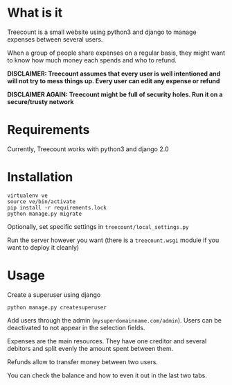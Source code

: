 # What is it

Treecount is a small website using python3 and django to manage expenses between several users.

When a group of people share expenses on a regular basis, they might want to know how much money each spends and who to refund.

**DISCLAIMER: Treecount assumes that every user is well intentioned and will not try to mess things up. Every user can edit any expense or refund**

**DISCLAIMER AGAIN: Treecount might be full of security holes. Run it on a secure/trusty network**

# Requirements

Currently, Treecount works with python3 and django 2.0

# Installation

```
virtualenv ve
source ve/bin/activate
pip install -r requirements.lock
python manage.py migrate
```

Optionally, set specific settings in `treecount/local_settings.py`

Run the server however you want (there is a `treecount.wsgi` module if you want to deploy it cleanly)

# Usage

Create a superuser using django

```
python manage.py createsuperuser
```

Add users through the admin (`mysuperdomainname.com/admin`). Users can be deactivated to not appear in the selection fields.

Expenses are the main resources. They have one creditor and several debitors and split evenly the amount spent between them.

Refunds allow to transfer money between two users.

You can check the balance and how to even it out in the last two tabs.
